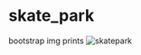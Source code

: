 # skate_park
bootstrap
img
prints
![skatepark](https://user-images.githubusercontent.com/109250477/200788802-3eae53d7-1439-4528-8208-262fa1973f10.jpg)
